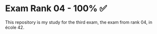 # Exam Rank 04 - 100% ✅
This repository is my study for the third exam, the exam from rank 04, in école 42. 
